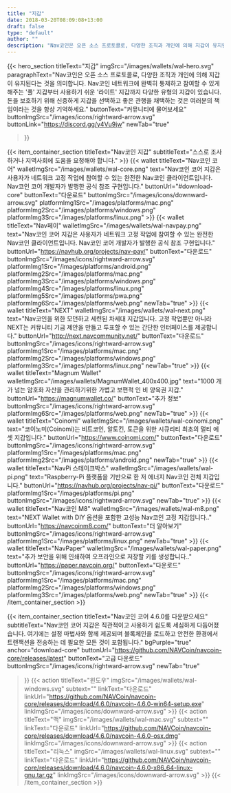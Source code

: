 ```yaml
---
title: "지갑"
date: 2018-03-20T08:09:08+13:00
draft: false
type: "default"
author: ""
description: "Nav코인은 오픈 소스 프로토콜로, 다양한 조직과 개인에 의해 지갑이 유지된다는 것을 의미합니다."
---
```


<script src="https://ajax.googleapis.com/ajax/libs/jquery/3.3.1/jquery.min.js"></script>
{{< hero_section
titleText="지갑"
imgSrc="/images/wallets/wal-hero.svg"
paragraphText="Nav코인은 오픈 소스 프로토콜로, 다양한 조직과 개인에 의해 지갑이 유지된다는 것을 의미합니다. Nav코인 네트워크에 완벽히 통제하고 참여할 수 있게 해주는 '풀' 지갑부터 사용하기 쉬운 '라이트' 지갑까지 다양한 유형의 지갑이 있습니다. 돈을 보호하기 위해 신중하게 지갑을 선택하고 좋은 관행을 채택하는 것은 여러분의 책임이라는 것을 항상&nbsp;기억하세요."
buttonText="커뮤니티에 물어보세요"
buttonImgSrc="/images/icons/rightward-arrow.svg"
buttonLink="https://discord.gg/y4Vu9jw"
newTab="true"
>}}

{{< item_container_section
    titleText="Nav코인 지갑"
    subtitleText="스스로 조사하거나 지역사회에 도움을 요청해야&nbsp;합니다."
    >}}
    {{< wallet
        titleText="Nav코인 코어"
        walletImgSrc="/images/wallets/wal-core.png"
        text="Nav코인 코어 지갑은 사용자가 네트워크 고정 작업에 참여할 수 있는 완전한 Nav코인 클라이언트입니다. Nav코인 코어 개발자가 발행한 공식 참조&nbsp;구현입니다."
        buttonUrl="#download-core"
        buttonText="다운로드"
        buttonImgSrc="/images/icons/downward-arrow.svg"
        platformImg1Src="/images/platforms/mac.png"
        platformImg2Src="/images/platforms/windows.png"
        platformImg3Src="/images/platforms/linux.png"
    >}}
    {{< wallet
        titleText="Nav페이"
        walletImgSrc="/images/wallets/wal-navpay.png"
        text="Nav코인 코어 지갑은 사용자가 네트워크 고정 작업에 참여할 수 있는 완전한 Nav코인 클라이언트입니다. Nav코인 코어 개발자가 발행한 공식 참조&nbsp;구현입니다."
        buttonUrl="https://navhub.org/projects/nav-pay/"
        buttonText="다운로드"
        buttonImgSrc="/images/icons/rightward-arrow.svg"
        platformImg1Src="/images/platforms/android.png"
        platformImg2Src="/images/platforms/mac.png"
        platformImg3Src="/images/platforms/windows.png"
        platformImg4Src="/images/platforms/linux.png"
        platformImg5Src="/images/platforms/pwa.png"
        platformImg6Src="/images/platforms/web.png"
        newTab="true"
    >}}
    {{< wallet
        titleText="NEXT"
        walletImgSrc="/images/wallets/wal-next.png"
        text="Nav코인을 위한 모던하고 세련된 차세대 지갑입니다. 고정 작업뿐만 아니라 NEXT는 커뮤니티 기금 제안을 만들고 투표할 수 있는 간단한 인터페이스를 제공합니다."
        buttonUrl="http://next.navcommunity.net/"
        buttonText="다운로드"
        buttonImgSrc="/images/icons/rightward-arrow.svg"
        platformImg1Src="/images/platforms/mac.png"
        platformImg2Src="/images/platforms/windows.png"
        platformImg3Src="/images/platforms/linux.png"
        newTab="true"
    >}}
    {{< wallet
        titleText="Magnum Wallet"
        walletImgSrc="/images/wallets/MagnumWallet_400x400.jpg"
        text="1000 개가 넘는 암호화 자산을 관리하기위한 가볍고 보편적 인 비 양육권&nbsp;지갑."
        buttonUrl="https://magnumwallet.co/"
        buttonText="추가 정보"
        buttonImgSrc="/images/icons/rightward-arrow.svg"
        platformImg6Src="/images/platforms/web.png"
        newTab="true"
    >}}
    {{< wallet
        titleText="Coinomi"
        walletImgSrc="/images/wallets/wal-coinomi.png"
        text="코이노미(Coinomi)는 비트코인, 알토킨, 토큰을 위한 시큐리티 최초의 멀티 에셋&nbsp;지갑입니다."
        buttonUrl="https://www.coinomi.com/"
        buttonText="다운로드"
        buttonImgSrc="/images/icons/rightward-arrow.svg"
        platformImg1Src="/images/platforms/mac.png"
        platformImg2Src="/images/platforms/android.png"
        newTab="true"
    >}}
    {{< wallet
        titleText="NavPi 스테이크박스"
        walletImgSrc="/images/wallets/wal-pi.png"
        text="Raspberry-Pi 플랫폼을 기반으로 한 저 에너지 Nav코인 전체&nbsp;지갑입니다."
        buttonUrl="https://navhub.org/projects/nav-pi/"
        buttonText="다운로드"
        platformImg1Src="/images/platforms/pi.png"
        buttonImgSrc="/images/icons/rightward-arrow.svg"
        newTab="true"
    >}}
    {{< wallet
        titleText="Nav코인 M8"
        walletImgSrc="/images/wallets/wal-m8.png"
        text="NEXT Wallet with DIY 옵션을 포함한 고성능 Nav코인 고정&nbsp;지갑입니다.."
        buttonUrl="https://navcoinm8.com/"
        buttonText="더 알아보기"
        buttonImgSrc="/images/icons/rightward-arrow.svg"
        platformImg1Src="/images/platforms/linux.png"
        newTab="true"
    >}}
    {{< wallet
        titleText="NavPaper"
        walletImgSrc="/images/wallets/wal-paper.png"
        text="추가 보안을 위해 인쇄하여 오프라인으로 저장할 키를&nbsp;생성합니다.."
        buttonUrl="https://paper.navcoin.org/"
        buttonText="다운로드"
        buttonImgSrc="/images/icons/rightward-arrow.svg"
        platformImg1Src="/images/platforms/mac.png"
        platformImg2Src="/images/platforms/windows.png"
        platformImg3Src="/images/platforms/web.png"
        newTab="true"
    >}}
{{< /item_container_section >}}

{{< item_container_section
    titleText="Nav코인 코어 4.6.0를 다운받으세요"
    subtitleText="Nav코인 코어 지갑은 직관적이고 사용하기 쉽도록 세심하게 다듬어졌습니다. 여기에는 설정 마법사와 함께 제공되며 블록체인을 로드하고 안전한 환경에서 트랜잭션을 전송하는 데 필요한 모든 것이&nbsp;포함됩니다."
    bgPurple="true"
    anchor="download-core"
    buttonUrl="https://github.com/NAVCoin/navcoin-core/releases/latest"
    buttonText="고급 다운로드"
    buttonImgSrc="/images/icons/rightward-arrow.svg"
    newTab="true"
>}}
    {{< action
        titleText="윈도우"
        imgSrc="/images/wallets/wal-windows.svg"
        subtext=""
        linkText="다운로드"
        linkUrl="https://github.com/NAVCoin/navcoin-core/releases/download/4.6.0/navcoin-4.6.0-win64-setup.exe"
        linkImgSrc="/images/icons/downward-arrow.svg"
    >}}
    {{< action
        titleText="맥"
        imgSrc="/images/wallets/wal-mac.svg"
        subtext=""
        linkText="다운로드"
        linkUrl="https://github.com/NAVCoin/navcoin-core/releases/download/4.6.0/navcoin-4.6.0-osx.dmg"
        linkImgSrc="/images/icons/downward-arrow.svg"
    >}}
    {{< action                 
        titleText="리눅스"
        imgSrc="/images/wallets/wal-linux.svg"
        subtext=""
        linkText="다운로드"
        linkUrl="https://github.com/NAVCoin/navcoin-core/releases/download/4.6.0/navcoin-4.6.0-x86_64-linux-gnu.tar.gz"
        linkImgSrc="/images/icons/downward-arrow.svg"
    >}}
{{< /item_container_section >}}


<script>
$("a[href^='#']").click(function(e) {
	e.preventDefault();

	var position = $($(this).attr("href")).offset().top;

	$("body, html").animate({
		scrollTop: position
	} /* speed */ );
});
</script>
